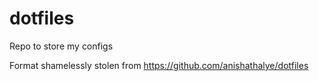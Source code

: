 # dotfiles
Repo to store my configs

Format shamelessly stolen from https://github.com/anishathalye/dotfiles

